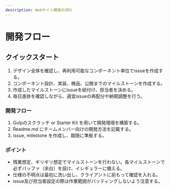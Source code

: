 ```yaml
---
description: Webサイト開発の流れ
---
```


# 開発フロー

## クイックスタート

1. デザイン全体を確認し、再利用可能なコンポーネント単位でissueを作成する。
2. コンポーネント設計、実装、検品、公開までのマイルストーンを作成する。
3. 作成したマイルストーンにissueを紐付け、担当者を決める。
4. 毎日進捗を確認しながら、適宜issueの再配分や納期調整を行う。

### 開発フロー

1. Gulpのスクラッチ or Starter Kit を用いて開発環境を構築する。
2. Readme.md にチームメンバー向けの開発方法を記載する。
3. issue, milestone を作成し、期限に準拠する。

### ポイント

* 残業想定、ギリギリ想定でマイルストーンを行わない。各マイルストーンで必ずバッファ（余白）を設け、イレギュラーに備える。
* 仕様の不明点は最初に洗い出し、クライアントに前もって確認を入れる。
* issue及び担当者設定の際は作業範囲がバッティングしないよう注意する。

